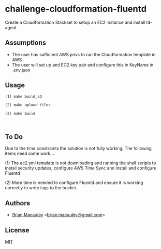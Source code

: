 # challenge-cloudformation-fluentd

Create a Cloudformation Stackset to setup an EC2 instance and install td-agent

## Assumptions
- The user has sufficient AWS privs to run the Cloudformation template in AWS
- The user will set up and EC2 key pair and configure this in KeyName in .env.json



## Usage
```
(1) make build_s3

(2) make upload_files

(3) make build



```


## To Do
Due to the time constraints the solution is not fully working. The following items need some work...

(1) The ec2.yml template is not downloading and running the shell scripts to install security updates, configure AWS Time Sync and install and configure Fluentd

(2) More time is needed to configure Fluentd and ensure it is working correctly to write logs to the bucket. 




## Authors
* [Brian Macauley](https://github.com/bmacauley) &lt;brian.macauley@gmail.com&gt;

## License
[MIT](/LICENSE)
